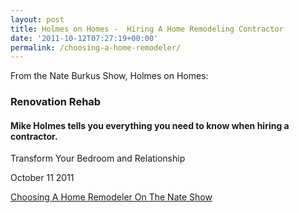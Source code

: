 ```yaml
---
layout: post
title: Holmes on Homes -  Hiring A Home Remodeling Contractor
date: '2011-10-12T07:27:19+00:00'
permalink: /choosing-a-home-remodeler/
---
```

From the Nate Burkus Show, Holmes on Homes:
<h3>Renovation Rehab</h3>
<h4>Mike Holmes tells you everything you need to know when hiring a contractor.</h4>
Transform Your Bedroom and Relationship

October 11 2011

<a href="http://www.thenateshow.com/videos/detail/3051/renovation-rehab/">Choosing A Home Remodeler On The Nate Show</a>
